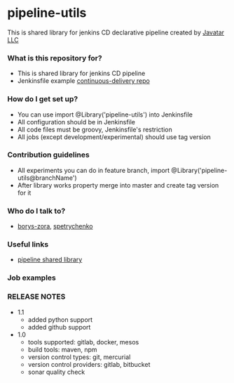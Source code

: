 # pipeline-utils #

This is shared library for jenkins CD declarative pipeline created by [Javatar LLC](https://javatar.pro/)

### What is this repository for? ###

* This is shared library for jenkins CD pipeline
* Jenkinsfile example [continuous-delivery repo](https://github.com/JavatarPro/continuous-delivery)

### How do I get set up? ###

* You can use import @Library('pipeline-utils') into Jenkinsfile
* All configuration should be in Jenkinsfile
* All code files must be groovy, Jenkinsfile's restriction
* All jobs (except development/experimental) should use tag version

### Contribution guidelines ###

* All experiments you can do in feature branch, import @Library('pipeline-utils@branchName')
* After library works property merge into master and create tag version for it

### Who do I talk to? ###

* [borys-zora](mailto:borys.zora@javatar.pro), [spetrychenko](mailto:serhii.petrychenko@javatar.pro)

### Useful links ###

* [pipeline shared library](https://jenkins.io/doc/book/pipeline/shared-libraries/)

### Job examples ###


### RELEASE NOTES ###

* 1.1
    - added python support
    - added github support
* 1.0
    - tools supported: gitlab, docker, mesos
    - build tools: maven, npm
    - version control types: git, mercurial
    - version control providers: gitlab, bitbucket
    - sonar quality check
